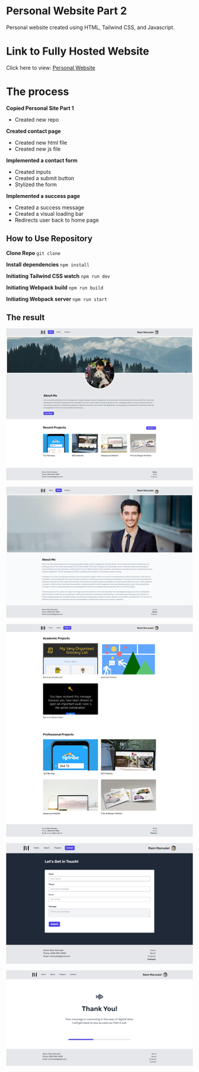 # Personal Website Part 2
Personal website created using HTML, Tailwind CSS, and Javascript.

# Link to Fully Hosted Website
Click here to view: [Personal Website](http://fullstack-rmaroukel.rf.gd/)

# The process
**Copied Personal Site Part 1**
- Created new repo

**Created contact page**
- Created new html file
- Created new js file

**Implemented a contact form**
- Created inputs
- Created a submit button
- Stylized the form

**Implemented a success page**
- Created a success message
- Created a visual loading bar
- Redirects user back to home page


## How to Use Repository
**Clone Repo**
`git clone`

**Install dependencies**
`npm install`

**Initiating Tailwind CSS watch**
`npm run dev`

**Initiating Webpack build**
`npm run build`

**Initiating Webpack server**
`npm run start`

## The result
![Home](https://github.com/rmaroukel/personal-web-pt2/blob/main/src/screenshots/Home.png?raw=true)

![About](https://github.com/rmaroukel/personal-web-pt2/blob/main/src/screenshots/About.png?raw=true)

![Projects](https://github.com/rmaroukel/personal-web-pt2/blob/main/src/screenshots/Projects.png?raw=true)

![Contact](https://github.com/rmaroukel/personal-web-pt2/blob/main/src/screenshots/Contact.png?raw=true)

![Success](https://github.com/rmaroukel/personal-web-pt2/blob/main/src/screenshots/Success.png?raw=true)
